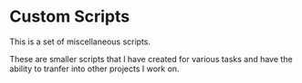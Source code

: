# Custom Scripts

This is a set of miscellaneous scripts.

These are smaller scripts that I have created for various tasks and have the ability to tranfer into other projects I work on.
